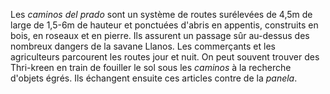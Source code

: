 Les _caminos del prado_ sont un système de routes surélevées de 4,5m de large de 1,5-6m de hauteur et ponctuées d'abris en appentis, construits en bois, en roseaux et en pierre. Ils assurent un passage sûr au-dessus des nombreux dangers de la savane Llanos. Les commerçants et les agriculteurs parcourent les routes jour et nuit. On peut souvent trouver des Thri-kreen en train de fouiller le sol sous les _caminos_ à la recherche d'objets égrés. Ils échangent ensuite ces articles contre de la _panela_.
